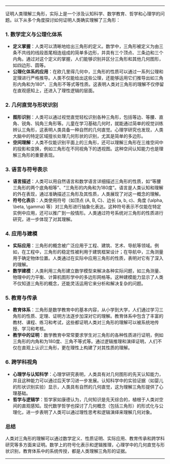 
---

证明人类理解三角形，实际上是一个涉及认知科学、数学教育、哲学和心理学的问题。以下从多个角度探讨如何证明人类确实理解了三角形：

### 1. **数学定义与公理化体系**
   - **定义掌握**：人类可以清晰地给出三角形的定义。数学中，三角形被定义为由三条不共线的线段首尾相连组成的简单多边形，并具有三个顶点、三条边和三个内角。通过对这个定义的掌握，人们能够识别并区分三角形和其他几何图形，如四边形、圆等。
   - **公理化体系的应用**：在欧几里得几何中，三角形的性质可以通过一系列公理和定理进行严格推导。人类不仅能给出这些公理，还能够运用它们推导出如三角形内角和为180°、三角形不等式等性质。这表明人类对三角形的理解不仅停留在直观感知上，还进入了理性逻辑的层面。

### 2. **几何直觉与形状识别**
   - **图形识别**：人类可以通过视觉直觉轻松识别各种三角形，包括等边、等腰、直角、锐角、钝角三角形等。儿童在学习基础几何时，就能通过简单的视觉训练辨认三角形，这表明人类具备一种自然的几何直觉。心理学研究也发现，人类大脑中的特定区域擅长处理几何形状的识别，尤其是简单的多边形。
   - **空间理解**：人类不仅能识别平面上的三角形，还可以理解三角形在三维空间中的投影和变换，例如三角形在不同视角下的透视图。这种空间认知能力也是理解三角形的重要表现。

### 3. **语言与符号表示**
   - **语言描述**：人类可以用自然语言和数学语言详细描述三角形的性质，如“等腰三角形的两个底角相等”、“三角形的内角和为180度”。语言是人类认知和理解的外在表现，通过准确描述三角形及其性质，人类展现了对这一概念的理解。
   - **符号化表示**：人类使用符号（如顶点 \(A, B, C\)、边长 \(a, b, c\)、角度 \(\alpha, \beta, \gamma\) 等）对三角形进行抽象化表达。这种符号表示不仅能在特定实例中应用，还可以推广到一般情形。人类通过符号系统对三角形的性质进行研究，进一步体现了对其理解。

### 4. **应用与建模**
   - **实际应用**：三角形的概念被广泛应用于工程、建筑、艺术、导航等领域。例如，在工程中，三角形的稳定性被利用于建筑框架设计；在导航中，三角测量用于确定物体位置。人类通过在实际中应用三角形的性质，表明对它有了深入的理解。
   - **数学建模**：人类利用三角形建立数学模型来解决各种实际问题，如三角测量、物理中的力平衡、计算机图形学中的多边形网格等。这种建模能力显示了人类不仅知道三角形的概念，还能灵活运用它来分析和解决复杂的问题。

### 5. **教育与传承**
   - **教育体系**：三角形是数学教育中的基本内容，从小学到大学，人们通过学习三角形的性质、定理、证明方法逐步加深对它的理解。教育体系中包含了丰富的教材、课程、练习和考试，这些都证明人类对三角形的理解可以被系统地传授、学习和考核。
   - **教学中的证明**：数学教育中常常要求学生对三角形的各种性质进行证明，例如三角形的内角和为180度、三角不等式等。通过逻辑推理和演绎证明，人们不仅在直观上认识三角形，更在理性上构建了对其性质的理解。

### 6. **跨学科视角**
   - **心理学与认知科学**：心理学研究表明，人类具有对几何图形的先天认知能力，并且这种能力可以通过后天学习进一步发展。认知科学中的实验证据（如婴儿的形状识别实验）显示，人类具有自然的几何直觉，这为理解三角形提供了心理基础。
   - **哲学与逻辑学**：哲学家如康德认为，几何知识是先天综合的，植根于人类对空间的直观感知。现代数学哲学也探讨了几何概念（包括三角形）的形式化与公理化，进一步表明了人类可以通过理性思考和逻辑演绎来理解几何对象。

### 总结
人类对三角形的理解可以通过数学定义、性质证明、实际应用、教育传承和跨学科研究等多方面来证明。数学上的符号化表示和逻辑推理，心理学中的几何直觉与形状识别，教育体系中的系统传授，都是人类理解三角形的证据。

---






